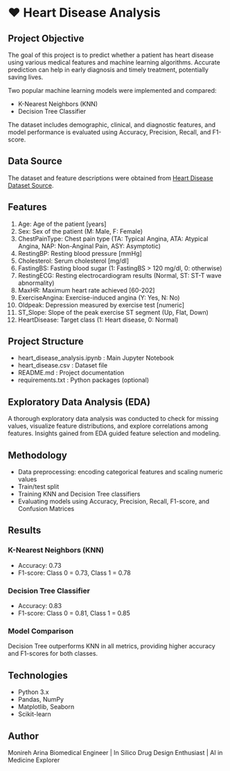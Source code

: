 # ❤️ Heart Disease Analysis

## Project Objective
The goal of this project is to predict whether a patient has heart disease using various medical features and machine learning algorithms. Accurate prediction can help in early diagnosis and timely treatment, potentially saving lives.

Two popular machine learning models were implemented and compared:
- K-Nearest Neighbors (KNN)
- Decision Tree Classifier

The dataset includes demographic, clinical, and diagnostic features, and model performance is evaluated using Accuracy, Precision, Recall, and F1-score.

## Data Source
The dataset and feature descriptions were obtained from [Heart Disease Dataset Source](<link-to-website>).

## Features
1. Age: Age of the patient [years]
2. Sex: Sex of the patient (M: Male, F: Female)
3. ChestPainType: Chest pain type (TA: Typical Angina, ATA: Atypical Angina, NAP: Non-Anginal Pain, ASY: Asymptotic)
4. RestingBP: Resting blood pressure [mmHg]
5. Cholesterol: Serum cholesterol [mg/dl]
6. FastingBS: Fasting blood sugar (1: FastingBS > 120 mg/dl, 0: otherwise)
7. RestingECG: Resting electrocardiogram results (Normal, ST: ST-T wave abnormality)
8. MaxHR: Maximum heart rate achieved [60-202]
9. ExerciseAngina: Exercise-induced angina (Y: Yes, N: No)
10. Oldpeak: Depression measured by exercise test [numeric]
11. ST_Slope: Slope of the peak exercise ST segment (Up, Flat, Down)
12. HeartDisease: Target class (1: Heart disease, 0: Normal)

## Project Structure
- heart_disease_analysis.ipynb : Main Jupyter Notebook
- heart_disease.csv : Dataset file
- README.md : Project documentation
- requirements.txt : Python packages (optional)

## Exploratory Data Analysis (EDA)
A thorough exploratory data analysis was conducted to check for missing values, visualize feature distributions, and explore correlations among features. Insights gained from EDA guided feature selection and modeling.

## Methodology
- Data preprocessing: encoding categorical features and scaling numeric values
- Train/test split
- Training KNN and Decision Tree classifiers
- Evaluating models using Accuracy, Precision, Recall, F1-score, and Confusion Matrices

## Results

### K-Nearest Neighbors (KNN)
- Accuracy: 0.73
- F1-score: Class 0 = 0.73, Class 1 = 0.78

### Decision Tree Classifier
- Accuracy: 0.83
- F1-score: Class 0 = 0.81, Class 1 = 0.85

### Model Comparison
Decision Tree outperforms KNN in all metrics, providing higher accuracy and F1-scores for both classes.

## Technologies
- Python 3.x
- Pandas, NumPy
- Matplotlib, Seaborn
- Scikit-learn

## Author
Monireh Arina
Biomedical Engineer | In Silico Drug Design Enthusiast | AI in Medicine Explorer

